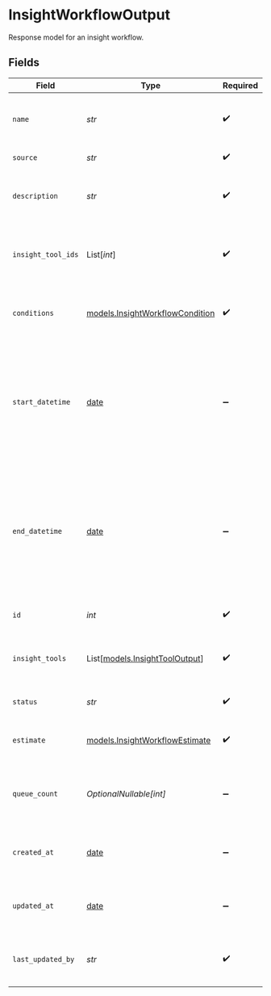 # InsightWorkflowOutput

Response model for an insight workflow.


## Fields

| Field                                                                                                                                        | Type                                                                                                                                         | Required                                                                                                                                     | Description                                                                                                                                  | Example                                                                                                                                      |
| -------------------------------------------------------------------------------------------------------------------------------------------- | -------------------------------------------------------------------------------------------------------------------------------------------- | -------------------------------------------------------------------------------------------------------------------------------------------- | -------------------------------------------------------------------------------------------------------------------------------------------- | -------------------------------------------------------------------------------------------------------------------------------------------- |
| `name`                                                                                                                                       | *str*                                                                                                                                        | :heavy_check_mark:                                                                                                                           | Human-readable name of insight workflow                                                                                                      | summary-workflow                                                                                                                             |
| `source`                                                                                                                                     | *str*                                                                                                                                        | :heavy_check_mark:                                                                                                                           | Source of the workflow                                                                                                                       | agent                                                                                                                                        |
| `description`                                                                                                                                | *str*                                                                                                                                        | :heavy_check_mark:                                                                                                                           | Text description of workflow                                                                                                                 | Default workflow - generates a summary of the call                                                                                           |
| `insight_tool_ids`                                                                                                                           | List[*int*]                                                                                                                                  | :heavy_check_mark:                                                                                                                           | Ordered list of IDs of tool configurations to be executed in the workflow                                                                    | [<br/>1<br/>]                                                                                                                                |
| `conditions`                                                                                                                                 | [models.InsightWorkflowCondition](../models/insightworkflowcondition.md)                                                                     | :heavy_check_mark:                                                                                                                           | Model for the conditions that trigger an insight workflow.                                                                                   |                                                                                                                                              |
| `start_datetime`                                                                                                                             | [date](https://docs.python.org/3/library/datetime.html#date-objects)                                                                         | :heavy_minus_sign:                                                                                                                           | Target session timestamp the workflow (backfill) should start. An empty value indicates start on activation - live sessions only             | 2025-07-15T00:00:00Z                                                                                                                         |
| `end_datetime`                                                                                                                               | [date](https://docs.python.org/3/library/datetime.html#date-objects)                                                                         | :heavy_minus_sign:                                                                                                                           | Target session timestamp the workflow (backfill) should end. An empty value indicates no end, i.e., include live sessions until deactivation | 2025-07-16T00:00:00Z                                                                                                                         |
| `id`                                                                                                                                         | *int*                                                                                                                                        | :heavy_check_mark:                                                                                                                           | Internal ID of the insight workflow                                                                                                          | 1                                                                                                                                            |
| `insight_tools`                                                                                                                              | List[[models.InsightToolOutput](../models/insighttooloutput.md)]                                                                             | :heavy_check_mark:                                                                                                                           | List of insight tool configurations used in the workflow                                                                                     |                                                                                                                                              |
| `status`                                                                                                                                     | *str*                                                                                                                                        | :heavy_check_mark:                                                                                                                           | Status of the insight workflow                                                                                                               | ACTIVE                                                                                                                                       |
| `estimate`                                                                                                                                   | [models.InsightWorkflowEstimate](../models/insightworkflowestimate.md)                                                                       | :heavy_check_mark:                                                                                                                           | Response model for an insight workflow.                                                                                                      |                                                                                                                                              |
| `queue_count`                                                                                                                                | *OptionalNullable[int]*                                                                                                                      | :heavy_minus_sign:                                                                                                                           | Number of calls in the workflow queue (pending or processing)                                                                                | 10                                                                                                                                           |
| `created_at`                                                                                                                                 | [date](https://docs.python.org/3/library/datetime.html#date-objects)                                                                         | :heavy_minus_sign:                                                                                                                           | Timestamp at which the insight workflow was created                                                                                          | 2025-07-15T00:00:00Z                                                                                                                         |
| `updated_at`                                                                                                                                 | [date](https://docs.python.org/3/library/datetime.html#date-objects)                                                                         | :heavy_minus_sign:                                                                                                                           | Timestamp of most recent update to the insight workflow                                                                                      | 2025-07-16T00:00:00Z                                                                                                                         |
| `last_updated_by`                                                                                                                            | *str*                                                                                                                                        | :heavy_check_mark:                                                                                                                           | Email of user who last updated Insight Workflow                                                                                              | user@email.com                                                                                                                               |